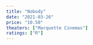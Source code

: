 ```yaml
---
title: "Nobody"
date: "2021-03-26"
price: "10.50"
theaters: ["Marquette Cinemas"]
ratings: ["R"]
---
```

